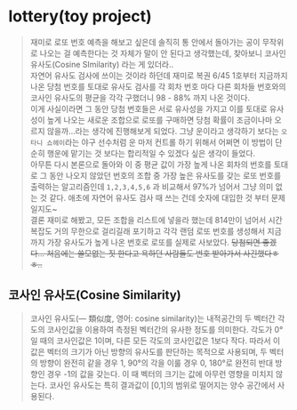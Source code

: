 # lottery(toy project)
> 
> 재미로 로또 번호 예측을 해보고 싶은데 솔직히 통 안에서 돌아가는 공이 무작위로 나오는 걸 예측한다는 것 자체가 말이 안 된다고 생각했는데, 찾아보니 코사인 유사도(Cosine SImilarity) 라는 게 있더라..  
> 자연어 유사도 검사에 쓰이는 것이라 하던데 재미로 복권 6/45 1호부터 지금까지 나온 당첨 번호를 토대로 유사도 검사를 각 회차 번호 마다 다른 회차들 번호와의 코사인 유사도의 평균을 각각 구했더니 98 - 88% 까지 나온 것이다.  
> 이게 사실이라면 그 동안 당첨 번호들은 서로 유사성을 가지고 이를 토대로 유사성이 높게 나오는 새로운 조합으로 로또를 구매하면 당첨 확률이 조금이나마 오르지 않을까...라는 생각에 진행해보게 되었다. 그냥 운이라고 생각하기 보다는 `오타니 쇼헤이`라는 야구 선수처럼 운 마저 컨트롤 하기 위해서 어쩌면 이 방법이 단순히 행운에 맡기는 것 보다는 합리적일 수 있겠다 싶은 생각이 들었다.  
> 아무튼 다시 본론으로 돌아와 이 중 평균 값이 가장 높게 나온 회차의 번호를 토대로 그 동안 나오지 않았던 번호의 조합 중 가장 높은 유사도를 갖는 로또 번호를 출력하는 알고리즘인데 `1,2,3,4,5,6` 과 비교해서 97%가 넘어서 그냥 의미 없는 것 같다. 애초에 자연어 유사도 검사 때 쓰는 건데 숫자에 대입한 것 부터 문제일지도~  
> 결론 재미로 해봤고, 모든 조합을 리스트에 넣을라 했는데 814만이 넘어서 시간복잡도 거의 무한으로 걸리길래 포기하고 각각 랜덤 로또 번호를 생성해서 지금까지 가장 유사도가 높게 나온 번호로 로또를 실제로 사보았다. ~~당첨되면 좋겠다... 처음에는 쓸모없는 짓 한다고 욕하던 사람들도 번호 받아가서 사긴했다ㅎㅎ..~~

## 코사인 유사도(Cosine Similarity)
> 코사인 유사도(― 類似度, 영어: cosine similarity)는 내적공간의 두 벡터간 각도의 코사인값을 이용하여 측정된 벡터간의 유사한 정도를 의미한다. 각도가 0°일 때의 코사인값은 1이며, 다른 모든 각도의 코사인값은 1보다 작다. 따라서 이 값은 벡터의 크기가 아닌 방향의 유사도를 판단하는 목적으로 사용되며, 두 벡터의 방향이 완전히 같을 경우 1, 90°의 각을 이룰 경우 0, 180°로 완전히 반대 방향인 경우 -1의 값을 갖는다. 이 때 벡터의 크기는 값에 아무런 영향을 미치지 않는다. 코사인 유사도는 특히 결과값이 [0,1]의 범위로 떨어지는 양수 공간에서 사용된다.
